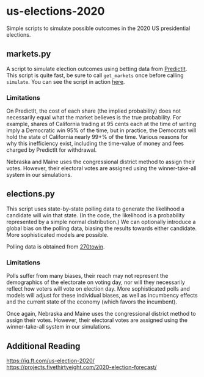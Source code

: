 # us-elections-2020 #

Simple scripts to simulate possible outcomes in the 2020 US presidential elections.

## markets.py ##

A script to simulate election outcomes using betting data from [PredictIt](www.predictit.org).  This script is quite fast, be sure to call `get_markets` once before calling `simulate`. You can see the script in action [here](https://github.com/peterhhchan/us-elections-2020/blob/master/notebooks/PredictItSimulator/predictit.ipynb).

### Limitations ###

On PredictIt, the cost of each share (the implied probability) does not necessarily equal what the market believes is the true probability. For example, shares of California trading at 95 cents each at the time of writing imply a Democratic win 95% of the time, but in practice, the Democrats will hold the state of California nearly 99+% of the time. Various reasons for why this inefficiency exist, including the time-value of money and fees charged by PredictIt for withdrawal.

Nebraska and Maine uses the congressional district method to assign their votes. However, their electoral votes are assigned using the winner-take-all system in our simulations.

## elections.py ##

This script uses state-by-state polling data to generate the likelihood a candidate will win that state. (In the code, the likelihood is a probability represented by a simple normal distribution.) We can optionally introduce a global bias on the polling data, biasing the results towards either candidate. More sophisticated models are possible.


Polling data is obtained from [270towin](https://www.270towin.com/2020-polls-biden-trump/).

### Limitations ###
Polls suffer from many biases, their reach may not represent the demographics of the electorate on voting day, nor will they necessarily reflect how voters will vote on election day.  More sophisticated polls and models will adjust for these individual biases, as well as incumbency effects and the current state of the economy (which favors the incumbent).  

Once again, Nebraska and Maine uses the congressional district method to assign their votes. However, their electoral votes are assigned using the winner-take-all system in our simulations.


## Additional Reading ##
https://ig.ft.com/us-election-2020/
https://projects.fivethirtyeight.com/2020-election-forecast/


